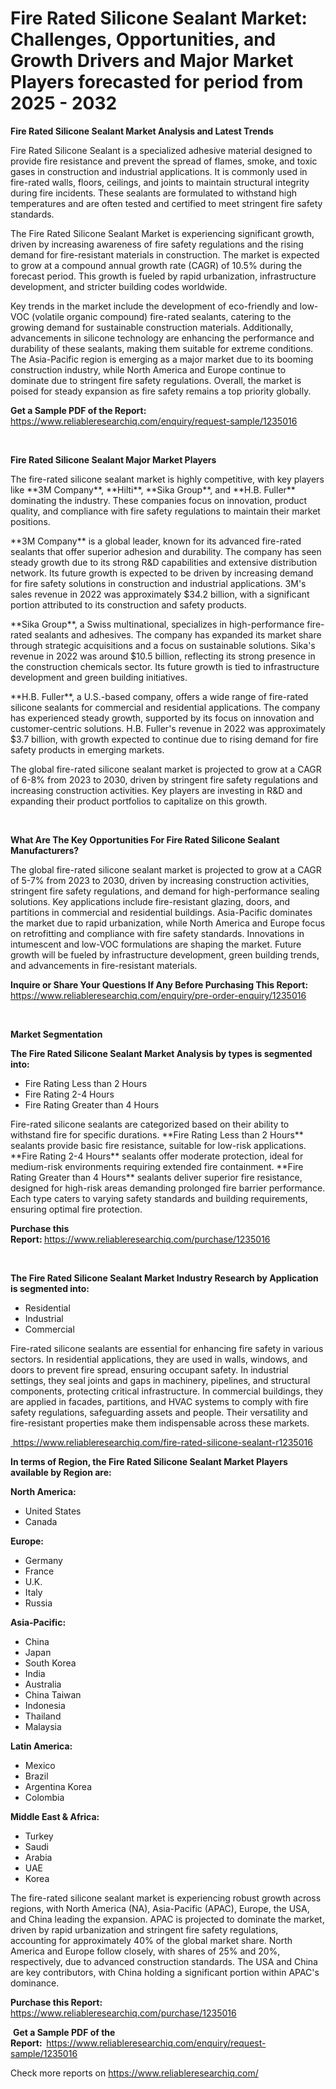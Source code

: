 <p><h1>Fire Rated Silicone Sealant Market: Challenges, Opportunities, and Growth Drivers and Major Market Players forecasted for period from 2025 - 2032</h1></p><p><strong>Fire Rated Silicone Sealant Market Analysis and Latest Trends</strong></p>
<p><p>Fire Rated Silicone Sealant is a specialized adhesive material designed to provide fire resistance and prevent the spread of flames, smoke, and toxic gases in construction and industrial applications. It is commonly used in fire-rated walls, floors, ceilings, and joints to maintain structural integrity during fire incidents. These sealants are formulated to withstand high temperatures and are often tested and certified to meet stringent fire safety standards.</p><p>The Fire Rated Silicone Sealant Market is experiencing significant growth, driven by increasing awareness of fire safety regulations and the rising demand for fire-resistant materials in construction. The market is expected to grow at a compound annual growth rate (CAGR) of 10.5% during the forecast period. This growth is fueled by rapid urbanization, infrastructure development, and stricter building codes worldwide.</p><p>Key trends in the market include the development of eco-friendly and low-VOC (volatile organic compound) fire-rated sealants, catering to the growing demand for sustainable construction materials. Additionally, advancements in silicone technology are enhancing the performance and durability of these sealants, making them suitable for extreme conditions. The Asia-Pacific region is emerging as a major market due to its booming construction industry, while North America and Europe continue to dominate due to stringent fire safety regulations. Overall, the market is poised for steady expansion as fire safety remains a top priority globally.</p></p>
<p><strong>Get a Sample PDF of the Report:&nbsp;</strong> <a href="https://www.reliableresearchiq.com/enquiry/request-sample/1235016?utm_campaign=2275&utm_medium=2&utm_source=Github&utm_content=ia&utm_term=25012025&utm_id=fire-rated-silicone-sealant">https://www.reliableresearchiq.com/enquiry/request-sample/1235016</a></p>
<p>&nbsp;</p>
<p><strong>Fire Rated Silicone Sealant Major Market Players</strong></p>
<p><p>The fire-rated silicone sealant market is highly competitive, with key players like **3M Company**, **Hilti**, **Sika Group**, and **H.B. Fuller** dominating the industry. These companies focus on innovation, product quality, and compliance with fire safety regulations to maintain their market positions.</p><p>**3M Company** is a global leader, known for its advanced fire-rated sealants that offer superior adhesion and durability. The company has seen steady growth due to its strong R&D capabilities and extensive distribution network. Its future growth is expected to be driven by increasing demand for fire safety solutions in construction and industrial applications. 3M's sales revenue in 2022 was approximately $34.2 billion, with a significant portion attributed to its construction and safety products.</p><p>**Sika Group**, a Swiss multinational, specializes in high-performance fire-rated sealants and adhesives. The company has expanded its market share through strategic acquisitions and a focus on sustainable solutions. Sika's revenue in 2022 was around $10.5 billion, reflecting its strong presence in the construction chemicals sector. Its future growth is tied to infrastructure development and green building initiatives.</p><p>**H.B. Fuller**, a U.S.-based company, offers a wide range of fire-rated silicone sealants for commercial and residential applications. The company has experienced steady growth, supported by its focus on innovation and customer-centric solutions. H.B. Fuller's revenue in 2022 was approximately $3.7 billion, with growth expected to continue due to rising demand for fire safety products in emerging markets.</p><p>The global fire-rated silicone sealant market is projected to grow at a CAGR of 6-8% from 2023 to 2030, driven by stringent fire safety regulations and increasing construction activities. Key players are investing in R&D and expanding their product portfolios to capitalize on this growth.</p></p>
<p>&nbsp;</p>
<p><strong>What Are The Key Opportunities For Fire Rated Silicone Sealant Manufacturers?</strong></p>
<p><p>The global fire-rated silicone sealant market is projected to grow at a CAGR of 5-7% from 2023 to 2030, driven by increasing construction activities, stringent fire safety regulations, and demand for high-performance sealing solutions. Key applications include fire-resistant glazing, doors, and partitions in commercial and residential buildings. Asia-Pacific dominates the market due to rapid urbanization, while North America and Europe focus on retrofitting and compliance with fire safety standards. Innovations in intumescent and low-VOC formulations are shaping the market. Future growth will be fueled by infrastructure development, green building trends, and advancements in fire-resistant materials.</p></p>
<p><strong>Inquire or Share Your Questions If Any Before Purchasing This Report:</strong> <a href="https://www.reliableresearchiq.com/enquiry/pre-order-enquiry/1235016?utm_campaign=2275&utm_medium=2&utm_source=Github&utm_content=ia&utm_term=25012025&utm_id=fire-rated-silicone-sealant">https://www.reliableresearchiq.com/enquiry/pre-order-enquiry/1235016</a></p>
<p>&nbsp;</p>
<p><strong>Market Segmentation</strong></p>
<p><strong>The Fire Rated Silicone Sealant Market Analysis by types is segmented into:</strong></p>
<p><ul><li>Fire Rating Less than 2 Hours</li><li>Fire Rating 2-4 Hours</li><li>Fire Rating Greater than 4 Hours</li></ul></p>
<p><p>Fire-rated silicone sealants are categorized based on their ability to withstand fire for specific durations. **Fire Rating Less than 2 Hours** sealants provide basic fire resistance, suitable for low-risk applications. **Fire Rating 2-4 Hours** sealants offer moderate protection, ideal for medium-risk environments requiring extended fire containment. **Fire Rating Greater than 4 Hours** sealants deliver superior fire resistance, designed for high-risk areas demanding prolonged fire barrier performance. Each type caters to varying safety standards and building requirements, ensuring optimal fire protection.</p></p>
<p><strong>Purchase this Report:&nbsp;</strong><a href="https://www.reliableresearchiq.com/purchase/1235016?utm_campaign=2275&utm_medium=2&utm_source=Github&utm_content=ia&utm_term=25012025&utm_id=fire-rated-silicone-sealant">https://www.reliableresearchiq.com/purchase/1235016</a></p>
<p>&nbsp;</p>
<p><strong>The Fire Rated Silicone Sealant Market Industry Research by Application is segmented into:</strong></p>
<p><ul><li>Residential</li><li>Industrial</li><li>Commercial</li></ul></p>
<p><p>Fire-rated silicone sealants are essential for enhancing fire safety in various sectors. In residential applications, they are used in walls, windows, and doors to prevent fire spread, ensuring occupant safety. In industrial settings, they seal joints and gaps in machinery, pipelines, and structural components, protecting critical infrastructure. In commercial buildings, they are applied in facades, partitions, and HVAC systems to comply with fire safety regulations, safeguarding assets and people. Their versatility and fire-resistant properties make them indispensable across these markets.</p></p>
<p><a href="https://www.reliableresearchiq.com/fire-rated-silicone-sealant-r1235016?utm_campaign=2275&utm_medium=2&utm_source=Github&utm_content=ia&utm_term=25012025&utm_id=fire-rated-silicone-sealant">&nbsp;https://www.reliableresearchiq.com/fire-rated-silicone-sealant-r1235016</a></p>
<p><strong>In terms of Region, the Fire Rated Silicone Sealant Market Players available by Region are:</strong></p>
<p>
    <p> <strong> North America: </strong>
        <ul>
            <li>United States</li>
            <li>Canada</li>
        </ul>
        </p> 
    <p> <strong> Europe: </strong>
        <ul>
            <li>Germany</li>
            <li>France</li>
            <li>U.K.</li>
            <li>Italy</li>
            <li>Russia</li>
        </ul>
        </p> 
    <p> <strong> Asia-Pacific: </strong>
        <ul>
            <li>China</li>
            <li>Japan</li>
            <li>South Korea</li>
            <li>India</li>
            <li>Australia</li>
            <li>China Taiwan</li>
            <li>Indonesia</li>
            <li>Thailand</li>
            <li>Malaysia</li>
        </ul>
        </p> 
    <p> <strong> Latin America: </strong>
        <ul>
            <li>Mexico</li>
            <li>Brazil</li>
            <li>Argentina Korea</li>
            <li>Colombia</li>
        </ul>
        </p> 
    <p> <strong> Middle East & Africa: </strong>
        <ul>
            <li>Turkey</li>
            <li>Saudi</li>
            <li>Arabia</li>
            <li>UAE</li>
            <li>Korea</li>
        </ul>
    </p>
    </p>
<p><p>The fire-rated silicone sealant market is experiencing robust growth across regions, with North America (NA), Asia-Pacific (APAC), Europe, the USA, and China leading the expansion. APAC is projected to dominate the market, driven by rapid urbanization and stringent fire safety regulations, accounting for approximately 40% of the global market share. North America and Europe follow closely, with shares of 25% and 20%, respectively, due to advanced construction standards. The USA and China are key contributors, with China holding a significant portion within APAC's dominance.</p></p>
<p><strong>Purchase this Report: </strong><a href="https://www.reliableresearchiq.com/purchase/1235016?utm_campaign=2275&utm_medium=2&utm_source=Github&utm_content=ia&utm_term=25012025&utm_id=fire-rated-silicone-sealant">https://www.reliableresearchiq.com/purchase/1235016</a></p>
<p>&nbsp;<strong>Get a Sample PDF of the Report:&nbsp;&nbsp;</strong><a href="https://www.reliableresearchiq.com/enquiry/request-sample/1235016?utm_campaign=2275&utm_medium=2&utm_source=Github&utm_content=ia&utm_term=25012025&utm_id=fire-rated-silicone-sealant">https://www.reliableresearchiq.com/enquiry/request-sample/1235016</a></p>
<p><strong></strong></p>
<p>Check more reports on <a href="https://www.reliableresearchiq.com/?utm_campaign=2275&utm_medium=2&utm_source=Github&utm_content=ia&utm_term=25012025&utm_id=fire-rated-silicone-sealant">https://www.reliableresearchiq.com/</a></p>